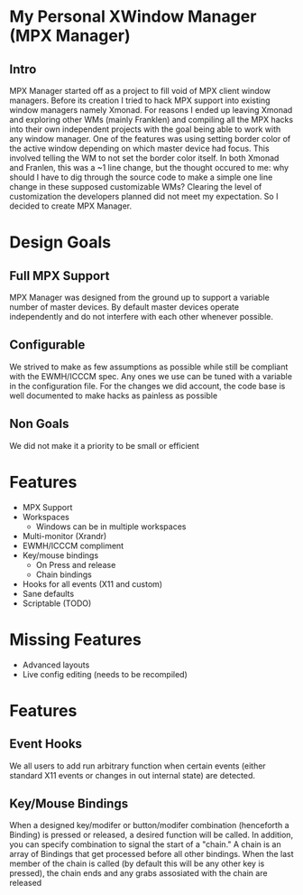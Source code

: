 # My Personal XWindow Manager (MPX Manager)

## Intro
MPX Manager started off as a project to fill void of MPX client window managers. Before its creation I tried to hack MPX support into existing window managers namely Xmonad. For reasons I ended up leaving Xmonad and exploring other WMs (mainly Franklen) and compiling all the MPX hacks into their own independent projects with the goal being able to work with any window manager. One of the features was using setting border color of the active window depending on which master device had focus. This involved telling the WM to not set the border color itself. In both Xmonad and Franlen, this was a ~1 line change, but the thought occured to me: why should I have to dig through the source code to make a simple one line change in these supposed customizable WMs? Clearing the level of customization the developers planned did not meet my expectation. So I decided to create MPX Manager.

# Design Goals
## Full MPX Support
MPX Manager was designed from the ground up to support a variable number of master devices. By default master devices operate independently and do not interfere with each other whenever possible.



## Configurable
We strived to make as few assumptions as possible while still be compliant with the EWMH/ICCCM spec. Any ones we use can be tuned with a variable in the configuration file. For the changes we did account, the code base is well documented to make hacks as painless as possible

## Non Goals
We did not make it a priority to be small or efficient

# Features
  * MPX Support
  * Workspaces
    *  Windows can be in multiple workspaces
  * Multi-monitor (Xrandr)
  * EWMH/ICCCM compliment
  * Key/mouse bindings
      * On Press and release
      *  Chain bindings
  *  Hooks for all events (X11 and custom)
  *  Sane defaults
  *  Scriptable (TODO)


# Missing Features
  * Advanced layouts
  * Live config editing (needs to be recompiled)



# Features
## Event Hooks
We all users to add run arbitrary function when certain events (either standard X11 events or changes in out internal state) are detected.

## Key/Mouse Bindings
When a designed key/modifer or button/modifer combination (henceforth a Binding) is pressed or released, a desired function will be called. 
In addition, you can specify combination to signal the start of a "chain." A chain is an array of Bindings that get processed before all other bindings. When the last member of the chain is called (by default this will be any other key is pressed), the chain ends and any grabs assosiated with the chain are released
